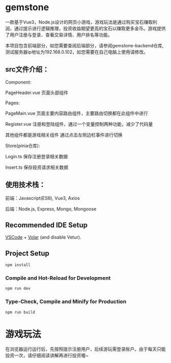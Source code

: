 # gemstone

一款基于Vue3，Node.js设计的网页小游戏，游戏玩法是通过购买宝石赚取利润，通过提示进行逻辑推理，投资收益期望更高的宝石以赚取更多金币。游戏提供了用户注册与登录、查看交易详情、用户排名等功能。  

本项目包含前端部分，如您需要查阅后端部分，请参阅gemstone-backend仓库,测试服务器ip地址为192.168.0.102，如您需要在自己电脑上使用请修改。

## src文件介绍：

Component:  

  PageHeader.vue 页面头部组件  
  
Pages:  

  PageMain.vue 页面主要内容路由组件，主要路由切换都在此组件中进行  
  
  Register.vue 注册和登陆组件，通过一个变量控制两种功能，减少了代码量  
  
  其他组件都是游戏相关组件 通过点击左侧边栏事件进行切换  
  
Store(pinia仓库):  

  Login.ts 保存注册登录相关数据  
  
  Insert.ts 保存投资请求相关数据  
  

## 使用技术栈：

前端：Javascript(ES6), Vue3, Axios  

后端：Node.js, Express, Mongo, Mongoose  

## Recommended IDE Setup

[VSCode](https://code.visualstudio.com/) + [Volar](https://marketplace.visualstudio.com/items?itemName=Vue.volar) (and disable Vetur).


## Project Setup

```sh
npm install
```

### Compile and Hot-Reload for Development

```sh
npm run dev
```

### Type-Check, Compile and Minify for Production

```sh
npm run build
```

# 游戏玩法  

在浏览器运行运行后，先按照提示注册用户，后续游玩需登录账户。由于每天只能投资一次，请仔细阅读讲解再进行投资喔~
